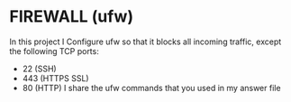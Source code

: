 # FIREWALL (ufw)
In this project I Configure ufw so that it blocks all incoming traffic, except the following TCP ports:
- 22 (SSH)
- 443 (HTTPS SSL)
- 80 (HTTP)
I share the ufw commands that you used in my answer file
